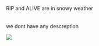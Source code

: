RIP and ALIVE are in snowy weather
######

we dont have any descreption

<img src="https://cdn.discordapp.com/emojis/1087062909080842392.gif">